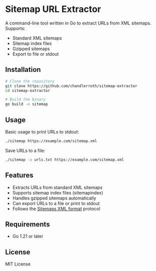 # Sitemap URL Extractor

A command-line tool written in Go to extract URLs from XML sitemaps. Supports:
- Standard XML sitemaps
- Sitemap index files
- Gzipped sitemaps
- Export to file or stdout

## Installation

```bash
# Clone the repository
git clone https://github.com/chandlerroth/sitemap-extractor
cd sitemap-extractor

# Build the binary
go build -o sitemap
```

## Usage

Basic usage to print URLs to stdout:
```bash
./sitemap https://example.com/sitemap.xml
```

Save URLs to a file:
```bash
./sitemap -o urls.txt https://example.com/sitemap.xml
```

## Features

- Extracts URLs from standard XML sitemaps
- Supports sitemap index files (sitemapindex)
- Handles gzipped sitemaps automatically
- Can export URLs to a file or print to stdout
- Follows the [Sitemaps XML format](https://www.sitemaps.org/protocol.html) protocol

## Requirements

- Go 1.21 or later

## License

MIT License
